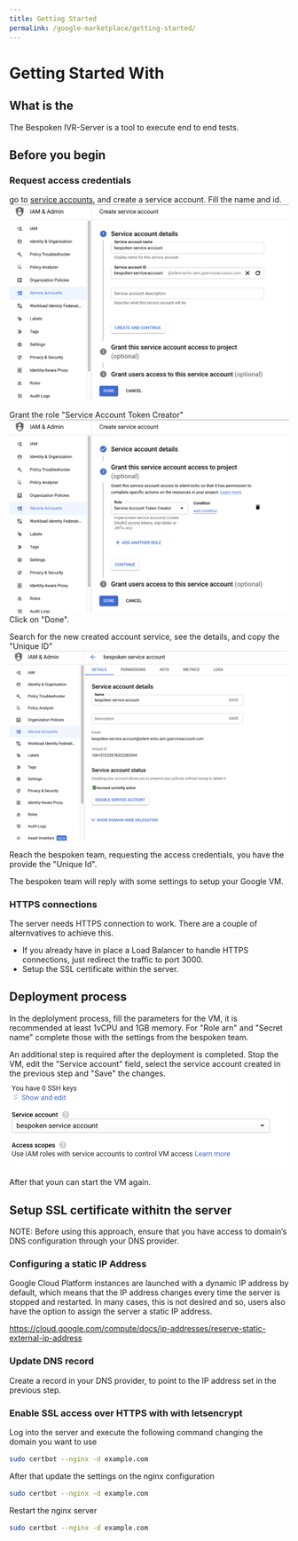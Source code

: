 ```yaml
---
title: Getting Started
permalink: /google-marketplace/getting-started/
---
```

# Getting Started With 

## What is the 

The Bespoken IVR-Server is a tool to execute end to end tests.

## Before you begin

### Request access credentials
go to [service accounts](https://console.cloud.google.com/iam-admin/serviceaccounts), and create a service account.
Fill the name and id.
[<img src="./assets/google-marketplace-create-service-account-1.png">](./assets/google-marketplace-create-service-account-1.png)

Grant the role "Service Account Token Creator"
[<img src="./assets/google-marketplace-create-service-account-2.png">](./assets/google-marketplace-create-service-account-2.png)
Click on "Done".

Search for the new created account service, see the details, and copy the "Unique ID"
[<img src="./assets/google-marketplace-create-service-account-3.png">](./assets/google-marketplace-create-service-account-3.png)

Reach the bespoken team, requesting the access credentials, you have the provide the "Unique Id".

The bespoken team will reply with some settings to setup your Google VM.

### HTTPS connections
The server needs HTTPS connection to work. There are a couple of alternvatives to achieve this.

- If you already have in place a Load Balancer to handle HTTPS connections, just redirect the traffic to port 3000.
- Setup the SSL certificate within the server.

## Deployment process
In the deplolyment process, fill the parameters for the VM, it is recommended at least 1vCPU and 1GB memory. For "Role arn" and "Secret name" complete those with the settings from the bespoken team.

An additional step is required after the deployment is completed. Stop the VM, edit the "Service account" field, select the service account created in the previous step and "Save" the changes.
[<img src="./assets/google-marketplace-set-service-account.png">](./assets/google-marketplace-set-service-account.png)

After that youn can start the VM again.

## Setup SSL certificate withitn the server
NOTE: Before using this approach, ensure that you have access to domain’s DNS configuration through your DNS provider.

### Configuring a static IP Address
Google Cloud Platform instances are launched with a dynamic IP address by default, which means that the IP address changes every time the server is stopped and restarted. In many cases, this is not desired and so, users also have the option to assign the server a static IP address.

https://cloud.google.com/compute/docs/ip-addresses/reserve-static-external-ip-address

### Update DNS record
Create a record in your DNS provider, to point to the IP address set in the previous step.

### Enable SSL access over HTTPS with with letsencrypt
Log into the server and execute the following command changing the domain you want to use
```bash
sudo certbot --nginx -d example.com
```
After that update the settings on the nginx configuration
```bash
sudo certbot --nginx -d example.com
```
Restart the nginx server
```bash
sudo certbot --nginx -d example.com
```
